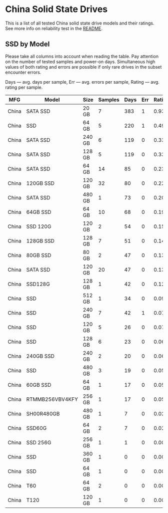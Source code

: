 China Solid State Drives
========================

This is a list of all tested China solid state drive models and their ratings. See
more info on reliability test in the [README](https://github.com/linuxhw/SMART).

SSD by Model
------------

Please take all columns into account when reading the table. Pay attention on the
number of tested samples and power-on days. Simultaneous high values of both rating
and errors are possible if only rare drives in the subset encounter errors.

Days   — avg. days per sample,
Err    — avg. errors per sample,
Rating — avg. rating per sample.

| MFG       | Model              | Size   | Samples | Days  | Err   | Rating |
|-----------|--------------------|--------|---------|-------|-------|--------|
| China     | SATA SSD           | 20 GB  | 7       | 383   | 1     | 0.93   |
| China     | SSD                | 64 GB  | 5       | 220   | 1     | 0.49   |
| China     | SATA SSD           | 240 GB | 6       | 119   | 0     | 0.33   |
| China     | SATA SSD           | 128 GB | 5       | 119   | 0     | 0.33   |
| China     | SATA SSD           | 64 GB  | 14      | 85    | 0     | 0.23   |
| China     | 120GB SSD          | 120 GB | 32      | 80    | 0     | 0.22   |
| China     | SATA SSD           | 480 GB | 1       | 73    | 0     | 0.20   |
| China     | 64GB SSD           | 64 GB  | 10      | 68    | 0     | 0.19   |
| China     | SSD 120G           | 120 GB | 2       | 54    | 0     | 0.15   |
| China     | 128GB SSD          | 128 GB | 7       | 51    | 0     | 0.14   |
| China     | 80GB SSD           | 80 GB  | 2       | 47    | 0     | 0.13   |
| China     | SATA SSD           | 120 GB | 20      | 47    | 0     | 0.13   |
| China     | SSD128G            | 128 GB | 1       | 42    | 0     | 0.12   |
| China     | SSD                | 512 GB | 1       | 34    | 0     | 0.09   |
| China     | SSD                | 240 GB | 7       | 42    | 1     | 0.07   |
| China     | SSD                | 120 GB | 5       | 26    | 0     | 0.07   |
| China     | SSD                | 128 GB | 6       | 23    | 0     | 0.06   |
| China     | 240GB SSD          | 240 GB | 2       | 20    | 0     | 0.06   |
| China     | SSD                | 480 GB | 3       | 19    | 0     | 0.05   |
| China     | 60GB SSD           | 64 GB  | 1       | 17    | 0     | 0.05   |
| China     | RTMMB256VBV4KFY    | 256 GB | 1       | 17    | 0     | 0.05   |
| China     | SH00R480GB         | 480 GB | 1       | 7     | 0     | 0.02   |
| China     | SSD60G             | 64 GB  | 2       | 7     | 0     | 0.02   |
| China     | SSD 256G           | 256 GB | 1       | 1     | 0     | 0.00   |
| China     | SSD                | 360 GB | 1       | 0     | 0     | 0.00   |
| China     | SSD                | 64 GB  | 1       | 0     | 0     | 0.00   |
| China     | T60                | 64 GB  | 2       | 0     | 0     | 0.00   |
| China     | T120               | 120 GB | 1       | 0     | 0     | 0.00   |
